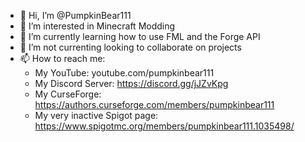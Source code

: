 - 👋 Hi, I’m @PumpkinBear111
- 👀 I’m interested in Minecraft Modding
- 🌱 I’m currently learning how to use FML and the Forge API
- 💞️ I’m not currenting looking to collaborate on projects
- 📫 How to reach me:
  - My YouTube: youtube.com/pumpkinbear111
  - My Discord Server: https://discord.gg/jJZvKpg
  - My CurseForge: https://authors.curseforge.com/members/pumpkinbear111
  - My very inactive Spigot page: https://www.spigotmc.org/members/pumpkinbear111.1035498/
